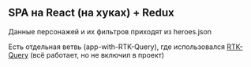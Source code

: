 ## SPA на React (на хуках) + Redux

Данные персонажей и их фильтров приходят из heroes.json

Есть отдельная ветвь (app-with-RTK-Query), где использовался <a href="https://redux-toolkit.js.org/rtk-query/overview">RTK-Query</a>
(всё работает, но не включил в проект)

